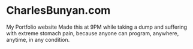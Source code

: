 # CharlesBunyan.com
My Portfolio website 
Made this at 9PM while taking a dump and suffering with extreme stomach pain, because anyone can program, anywhere, anytime, in any condition.
